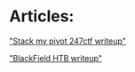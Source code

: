 # Articles:

["Stack my pivot 247ctf writeup"](./247ctf-Stack-my-Pivot-Writeup/README.md)

["BlackField HTB writeup"](./HTB/BlackField/README.md)
